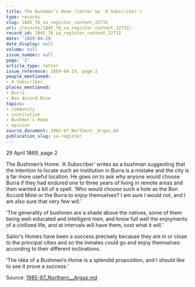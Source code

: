```yaml
---
title: The Bushmen’s Home (letter by 'A Subscriber')
type: records
slug: 1845_76_sa_register_content_22732
url: /records/1845_76_sa_register_content_22732/
record_id: 1845_76_sa_register_content_22732
date: '1869-04-29'
date_display: null
volume: null
issue_number: null
page: '2'
article_type: letter
issue_reference: 1869-04-29, page 2
people_mentioned:
- A Subscriber
places_mentioned:
- Burra
- Bon Accord Mine
topics:
- community
- institution
- Bushmen's Home
- opinion
source_document: 1985-87_Northern__Argus.md
publication_slug: sa-register
---
```


29 April 1869, page 2

The Bushmen’s Home.  ‘A Subscriber’ writes as a bushman suggesting that the intention to locate such an institution in Burra is a mistake and the city is a far more useful location.  He goes on to ask why anyone would choose Burra if they had endured one to three years of living in remote areas and then wanted a bit of a spell.  ‘Who would choose such a hole as the Bon Accord Mine or the Burra to enjoy themselves?  I am sure I would not, and I am also sure that very few will.’

‘The generality of bushmen are a shade above the natives, some of them being well-educated and intelligent men, and know full well the enjoyments of a civilized life, and at intervals will have them, cost what it will.’

Sailor’s Homes have been a success precisely because they are in or close to the principal cities and so the inmates could go and enjoy themselves according to their different inclinations.

‘The idea of a Bushmen’s Home is a splendid proposition, and I should like to see it prove a success.’


Source: [1985-87_Northern__Argus.md](/downloads/markdown/1985-87_Northern__Argus.md)
